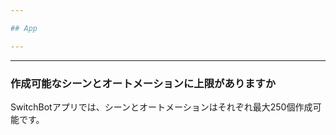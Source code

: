 ```yaml
---

## App

---
```


---
### 作成可能なシーンとオートメーションに上限がありますか

SwitchBotアプリでは、シーンとオートメーションはそれぞれ最大250個作成可能です。
